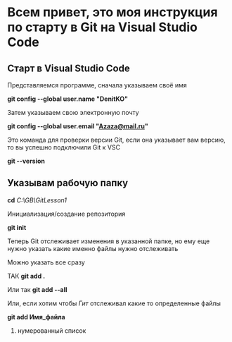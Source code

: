 # Всем привет, это моя инструкция по старту в Git на Visual Studio Code
## Старт в Visual Studio Code
Представляемся программе, сначала указываем своё имя

**git config --global user.name "DenitKO"**

Затем указываем свою электронную почту

**git config --global user.email "Azaza@mail.ru"**

Это команда для проверки версии Git, если она указывает вам версию, то вы успешно подключили Git к VSC

**git --version**

## Указывам рабочую папку

**cd** *C:\GB\GitLesson1*

Инициализация/создание репозитория

**git init**

Теперь Git отслеживает изменения в указанной папке, но ему еще нужно указать какие именно файлы нужно отслеживать

Можно указать все сразу

ТАК
**git add .**

Или так
**git add --all**

Или, если хотим чтобы *Гит* отслеживал какие то определенные файлы

**git add Имя_файла**



1. нумерованный список